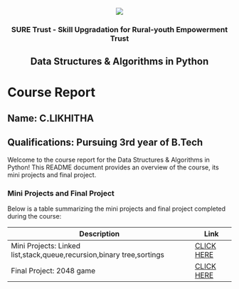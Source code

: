 <!-- PROJECT LOGO -->
<br />

<div align="center">
   <img src='https://user-images.githubusercontent.com/73131499/166115643-d3187f47-d38f-41b2-ae42-5ecbbc60de14.png' />


<h3 align="center">SURE Trust - Skill Upgradation for Rural-youth Empowerment Trust</h3>
  <h2>Data Structures & Algorithms in Python</h2>
</div>

# Course Report

## Name: C.LIKHITHA

## Qualifications: Pursuing 3rd year of B.Tech

Welcome to the course report for the Data Structures & Algorithms in Python! This README document provides an overview of the course, its mini projects and final project.

### Mini Projects and Final Project

Below is a table summarizing the mini projects and final project completed during the course:

| Description                               | Link                                    |
|-------------------------------------------|-----------------------------------------|
| Mini Projects: Linked list,stack,queue,recursion,binary tree,sortings    | [CLICK HERE](https://github.com/sure-trust/G2_DSA_Python/tree/main/Mini%20Projects/Likhitha)                        |
| Final Project: 2048 game    | [CLICK HERE](https://github.com/sure-trust/G2_DSA_Python/tree/main/Final%20Capstone%20Project/Likhitha)                        |
